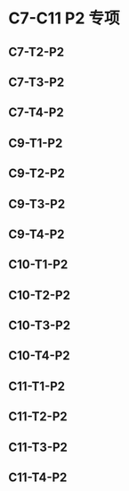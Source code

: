 # C7-C11 P2 专项

## C7-T2-P2

## C7-T3-P2

## C7-T4-P2

 

## C9-T1-P2

## C9-T2-P2

## C9-T3-P2

## C9-T4-P2

 

## C10-T1-P2

## C10-T2-P2

## C10-T3-P2

## C10-T4-P2

## C11-T1-P2

## C11-T2-P2

## C11-T3-P2

## C11-T4-P2
